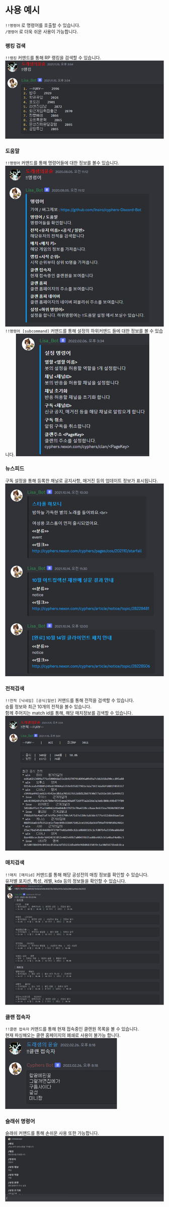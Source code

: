 # 사용 예시

`!!명령어` 로 명령어를 호출할 수 있습니다.  
`/명령어` 로 더욱 쉬운 사용이 가능합니다.  

### 랭킹 검색
`!!랭킹` 커맨드를 통해 RP 랭킹을 검색할 수 있습니다.  
![ranking command example](./game_ranking.png)  

### 도움말 
`!!명령어` 커맨드를 통해 명령어들에 대한 정보를 볼수 있습니다.  
![help command example](./lisa-normal-command.png)  
`!!명령어 [subcommand]` 커맨드를 통해 설정의 하위커맨드 들에 대한 정보를 볼 수 있습니다. 
![help subcommand example](./setting_subcommand.png)

### 뉴스피드
구독 설정을 통해 등록한 채널로 공지사항, 매거진 등의 업데이트 정보가 표시됩니다.  
![feed example](./news_feed.png)  


### 전적검색
`!!전적 [닉네임] [공식|일반]` 커맨드를 통해 전적을 검색할 수 있습니다.  
승률 정보와 최근 10개의 전적을 볼수 있습니다.  
함께 주어지는 match id를 통해, 해당 매치정보를 검색할 수 있습니다. 
![player history example](./player_history_search.png)

### 매치검색
`!!매치 [매치id]` 커맨드를 통해 해당 공성전의 매칭 정보를 확인할 수 있습니다.  
유저별 포지션, 특성, 레벨, kda 등의 정보들을 확인할 수 있습니다.
![match search example](./math_history.png)

### 클랜 접속자 
`!!클랜 접속자` 커맨드를 통해 현재 접속중인 클랜원 목록을 볼 수 있습니다.  
현재 파싱해오는 클랜 홈페이지의 폐쇄로 사용이 불가능 합니다.  
![clan accessing member example](./playing_guild.png)


### 슬래쉬 명령어
슬래쉬 커맨드를 통해 손쉬운 사용 또한 가능합니다.
![slash command example](./lisa-slash-command.png)